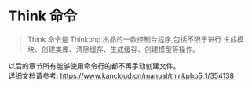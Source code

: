 # Think 命令
>Think 命令是 Thinkphp 出品的一款控制台程序,包括不限于进行 生成模块、创建类库、清除缓存、生成缓存、创建模型等操作。

以后的章节所有能够使用命令行的都不再手动创建文件。  
详细文档请参考: https://www.kancloud.cn/manual/thinkphp5_1/354138